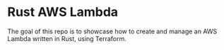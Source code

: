 # Rust AWS Lambda

The goal of this repo is to showcase how to create and manage an AWS Lambda written in
Rust, using Terraform.
